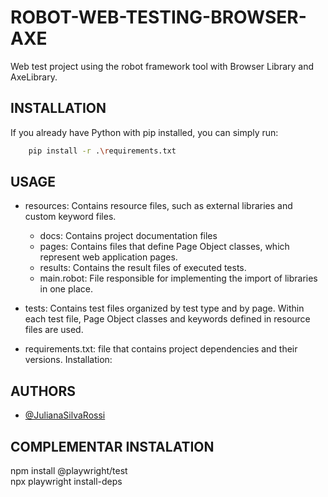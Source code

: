 # ROBOT-WEB-TESTING-BROWSER-AXE

Web test project using the robot framework tool with Browser Library and AxeLibrary.

## INSTALLATION

If you already have Python with pip installed, you can simply run:

```bash
    pip install -r .\requirements.txt
```
## USAGE

- resources: Contains resource files, such as external libraries and custom keyword files.
    - docs: Contains project documentation files
    - pages: Contains files that define Page Object classes, which represent web application pages.
    - results: Contains the result files of executed tests.
    - main.robot: File responsible for implementing the import of libraries in one place.

- tests: Contains test files organized by test type and by page. Within each test file, Page Object classes and keywords defined in resource files are used.

- requirements.txt: file that contains project dependencies and their versions. Installation: 


## AUTHORS

- [@JulianaSilvaRossi](https://www.github.com/JulianaSilvaRossi)

## COMPLEMENTAR INSTALATION
npm install @playwright/test  
npx playwright install-deps